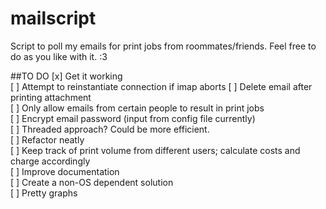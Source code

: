 mailscript
==========

Script to poll my emails for print jobs from roommates/friends. Feel free to do as you like with it. :3

##TO DO
[x] Get it working  
[ ] Attempt to reinstantiate connection if imap aborts
[ ] Delete email after printing attachment  
[ ] Only allow emails from certain people to result in print jobs  
[ ] Encrypt email password (input from config file currently)  
[ ] Threaded approach? Could be more efficient.  
[ ] Refactor neatly  
[ ] Keep track of print volume from different users; calculate costs and charge accordingly  
[ ] Improve documentation  
[ ] Create a non-OS dependent solution  
[ ] Pretty graphs
